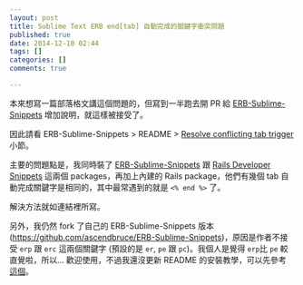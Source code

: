 ```yaml
---
layout: post
title: Sublime Text ERB end[tab] 自動完成的關鍵字衝突問題
published: true
date: 2014-12-10 02:44
tags: []
categories: []
comments: true

---
```

本來想寫一篇部落格文講這個問題的，但寫到一半跑去開 PR 給 [ERB-Sublime-Snippets](https://github.com/matthewrobertson/ERB-Sublime-Snippets) 增加說明，就這樣被接受了。

因此請看 ERB-Sublime-Snippets > README > [Resolve conflicting tab trigger](https://github.com/matthewrobertson/ERB-Sublime-Snippets/blob/master/README.md#resolve-conflicting-tab-trigger) 小節。

主要的問題點是，我同時裝了 [ERB-Sublime-Snippets](https://github.com/matthewrobertson/ERB-Sublime-Snippets) 跟 [Rails Developer Snippets](https://github.com/j10io/railsdev-sublime-snippets) 這兩個 packages，再加上內建的 Rails package，他們有幾個 tab 自動完成關鍵字是相同的，其中最常遇到的就是 `<% end %>` 了。

解決方法就如連結裡所寫。

另外，我仍然 fork 了自己的 ERB-Sublime-Snippets 版本 (<https://github.com/ascendbruce/ERB-Sublime-Snippets>)，原因是作者不接受 `erp` 跟 `erc` 這兩個關鍵字 (預設的是 `er`, `pe` 跟 `pc`)。我個人是覺得 `erp`比 `pe` 較直覺啦，所以... 歡迎使用，不過我還沒更新 README 的安裝教學，可以先參考 [這個](https://github.com/ascendbruce/sublime-tomorrow-theme#install)。
